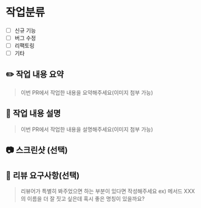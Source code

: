 # 작업분류

- [ ] 신규 기능
- [ ] 버그 수정
- [ ] 리팩토링
- [ ] 기타

## ✏️ 작업 내용 요약

> 이번 PR에서 작업한 내용을 요약해주세요(이미지 첨부 가능)

## 📝 작업 내용 설명

> 이번 PR에서 작업한 내용을 설명해주세요(이미지 첨부 가능)

## 📷 스크린샷 (선택)

## 💬 리뷰 요구사항(선택)

> 리뷰어가 특별히 봐주었으면 하는 부분이 있다면 작성해주세요
> ex) 메서드 XXX의 이름을 더 잘 짓고 싶은데 혹시 좋은 명칭이 있을까요?
